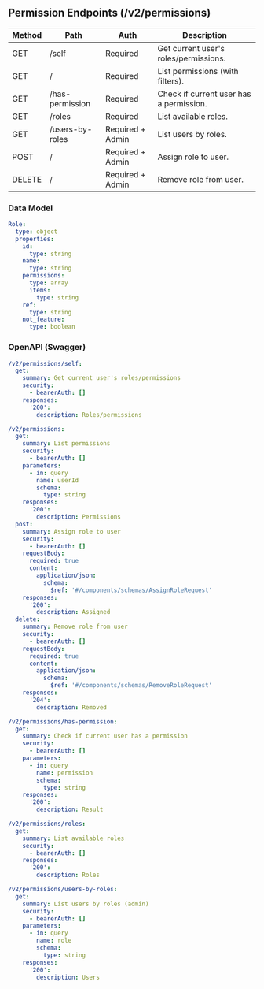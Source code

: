 ## Permission Endpoints (/v2/permissions)

| Method | Path | Auth | Description |
|---|---|---|---|
| GET | /self | Required | Get current user's roles/permissions. |
| GET | / | Required | List permissions (with filters). |
| GET | /has-permission | Required | Check if current user has a permission. |
| GET | /roles | Required | List available roles. |
| GET | /users-by-roles | Required + Admin | List users by roles. |
| POST | / | Required + Admin | Assign role to user. |
| DELETE | / | Required + Admin | Remove role from user. |

### Data Model

```yaml
Role:
  type: object
  properties:
    id:
      type: string
    name:
      type: string
    permissions:
      type: array
      items:
        type: string
    ref:
      type: string
    not_feature:
      type: boolean
```

### OpenAPI (Swagger)

```yaml
/v2/permissions/self:
  get:
    summary: Get current user's roles/permissions
    security:
      - bearerAuth: []
    responses:
      '200':
        description: Roles/permissions

/v2/permissions:
  get:
    summary: List permissions
    security:
      - bearerAuth: []
    parameters:
      - in: query
        name: userId
        schema:
          type: string
    responses:
      '200':
        description: Permissions
  post:
    summary: Assign role to user
    security:
      - bearerAuth: []
    requestBody:
      required: true
      content:
        application/json:
          schema:
            $ref: '#/components/schemas/AssignRoleRequest'
    responses:
      '200':
        description: Assigned
  delete:
    summary: Remove role from user
    security:
      - bearerAuth: []
    requestBody:
      required: true
      content:
        application/json:
          schema:
            $ref: '#/components/schemas/RemoveRoleRequest'
    responses:
      '204':
        description: Removed

/v2/permissions/has-permission:
  get:
    summary: Check if current user has a permission
    security:
      - bearerAuth: []
    parameters:
      - in: query
        name: permission
        schema:
          type: string
    responses:
      '200':
        description: Result

/v2/permissions/roles:
  get:
    summary: List available roles
    security:
      - bearerAuth: []
    responses:
      '200':
        description: Roles

/v2/permissions/users-by-roles:
  get:
    summary: List users by roles (admin)
    security:
      - bearerAuth: []
    parameters:
      - in: query
        name: role
        schema:
          type: string
    responses:
      '200':
        description: Users
```
